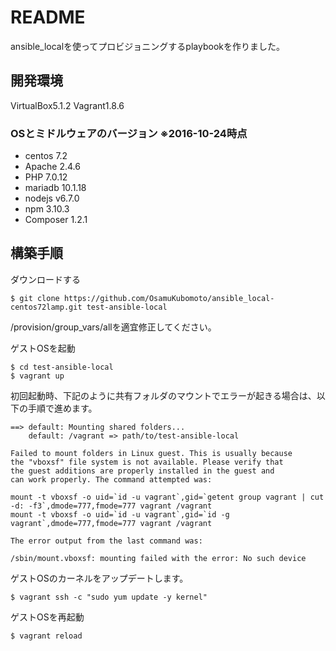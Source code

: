 # README

ansible_localを使ってプロビジョニングするplaybookを作りました。

## 開発環境

VirtualBox5.1.2
Vagrant1.8.6

### OSとミドルウェアのバージョン ※2016-10-24時点

 * centos 7.2
 * Apache 2.4.6
 * PHP 7.0.12
 * mariadb 10.1.18
 * nodejs v6.7.0
 * npm 3.10.3
 * Composer 1.2.1


## 構築手順

ダウンロードする

    $ git clone https://github.com/OsamuKubomoto/ansible_local-centos72lamp.git test-ansible-local

/provision/group_vars/allを適宜修正してください。

ゲストOSを起動

    $ cd test-ansible-local
    $ vagrant up

初回起動時、下記のように共有フォルダのマウントでエラーが起きる場合は、以下の手順で進めます。

    ==> default: Mounting shared folders...
        default: /vagrant => path/to/test-ansible-local
    
    Failed to mount folders in Linux guest. This is usually because
    the "vboxsf" file system is not available. Please verify that
    the guest additions are properly installed in the guest and
    can work properly. The command attempted was:
    
    mount -t vboxsf -o uid=`id -u vagrant`,gid=`getent group vagrant | cut -d: -f3`,dmode=777,fmode=777 vagrant /vagrant
    mount -t vboxsf -o uid=`id -u vagrant`,gid=`id -g vagrant`,dmode=777,fmode=777 vagrant /vagrant
    
    The error output from the last command was:
    
    /sbin/mount.vboxsf: mounting failed with the error: No such device

ゲストOSのカーネルをアップデートします。

    $ vagrant ssh -c "sudo yum update -y kernel"

ゲストOSを再起動

    $ vagrant reload

